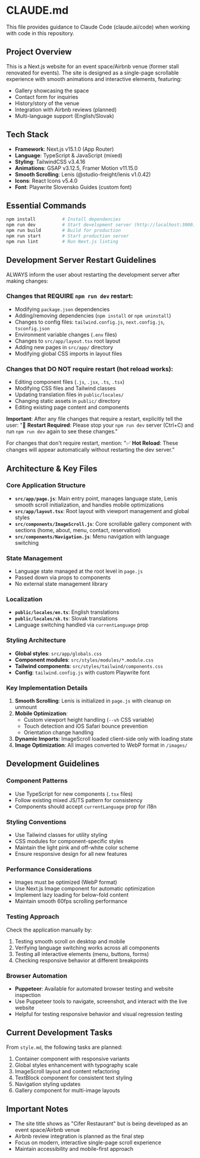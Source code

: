 # CLAUDE.md

This file provides guidance to Claude Code (claude.ai/code) when working with code in this repository.

## Project Overview

This is a Next.js website for an event space/Airbnb venue (former stall renovated for events). The site is designed as a single-page scrollable experience with smooth animations and interactive elements, featuring:
- Gallery showcasing the space
- Contact form for inquiries
- History/story of the venue
- Integration with Airbnb reviews (planned)
- Multi-language support (English/Slovak)

## Tech Stack

- **Framework**: Next.js v15.1.0 (App Router)
- **Language**: TypeScript & JavaScript (mixed)
- **Styling**: TailwindCSS v3.4.16
- **Animations**: GSAP v3.12.5, Framer Motion v11.15.0
- **Smooth Scrolling**: Lenis (@studio-freight/lenis v1.0.42)
- **Icons**: React Icons v5.4.0
- **Font**: Playwrite Slovensko Guides (custom font)

## Essential Commands

```bash
npm install          # Install dependencies
npm run dev          # Start development server (http://localhost:3000)
npm run build        # Build for production
npm run start        # Start production server
npm run lint         # Run Next.js linting
```

## Development Server Restart Guidelines

ALWAYS inform the user about restarting the development server after making changes:

### Changes that REQUIRE `npm run dev` restart:
- Modifying `package.json` dependencies
- Adding/removing dependencies (`npm install` or `npm uninstall`)
- Changes to config files: `tailwind.config.js`, `next.config.js`, `tsconfig.json`
- Environment variable changes (`.env` files)
- Changes to `src/app/layout.tsx` root layout
- Adding new pages in `src/app/` directory
- Modifying global CSS imports in layout files

### Changes that DO NOT require restart (hot reload works):
- Editing component files (`.js`, `.jsx`, `.ts`, `.tsx`)
- Modifying CSS files and Tailwind classes
- Updating translation files in `public/locales/`
- Changing static assets in `public/` directory
- Editing existing page content and components

**Important**: After any file changes that require a restart, explicitly tell the user:
"🔄 **Restart Required**: Please stop your `npm run dev` server (Ctrl+C) and run `npm run dev` again to see these changes."

For changes that don't require restart, mention:
"✅ **Hot Reload**: These changes will appear automatically without restarting the dev server."

## Architecture & Key Files

### Core Application Structure
- **`src/app/page.js`**: Main entry point, manages language state, Lenis smooth scroll initialization, and handles mobile optimizations
- **`src/app/layout.tsx`**: Root layout with viewport management and global styles
- **`src/components/ImageScroll.js`**: Core scrollable gallery component with sections (home, about, menu, contact, reservation)
- **`src/components/Navigation.js`**: Menu navigation with language switching

### State Management
- Language state managed at the root level in `page.js`
- Passed down via props to components
- No external state management library

### Localization
- **`public/locales/en.ts`**: English translations
- **`public/locales/sk.ts`**: Slovak translations
- Language switching handled via `currentLanguage` prop

### Styling Architecture
- **Global styles**: `src/app/globals.css`
- **Component modules**: `src/styles/modules/*.module.css`
- **Tailwind components**: `src/styles/tailwind/components.css`
- **Config**: `tailwind.config.js` with custom Playwrite font

### Key Implementation Details

1. **Smooth Scrolling**: Lenis is initialized in `page.js` with cleanup on unmount
2. **Mobile Optimization**: 
   - Custom viewport height handling (`--vh` CSS variable)
   - Touch detection and iOS Safari bounce prevention
   - Orientation change handling
3. **Dynamic Imports**: ImageScroll loaded client-side only with loading state
4. **Image Optimization**: All images converted to WebP format in `/images/`

## Development Guidelines

### Component Patterns
- Use TypeScript for new components (`.tsx` files)
- Follow existing mixed JS/TS pattern for consistency
- Components should accept `currentLanguage` prop for i18n

### Styling Conventions
- Use Tailwind classes for utility styling
- CSS modules for component-specific styles
- Maintain the light pink and off-white color scheme
- Ensure responsive design for all new features

### Performance Considerations
- Images must be optimized (WebP format)
- Use Next.js Image component for automatic optimization
- Implement lazy loading for below-fold content
- Maintain smooth 60fps scrolling performance

### Testing Approach
Check the application manually by:
1. Testing smooth scroll on desktop and mobile
2. Verifying language switching works across all components
3. Testing all interactive elements (menu, buttons, forms)
4. Checking responsive behavior at different breakpoints

### Browser Automation
- **Puppeteer**: Available for automated browser testing and website inspection
- Use Puppeteer tools to navigate, screenshot, and interact with the live website
- Helpful for testing responsive behavior and visual regression testing

## Current Development Tasks

From `style.md`, the following tasks are planned:
1. Container component with responsive variants
2. Global styles enhancement with typography scale
3. ImageScroll layout and content refactoring
4. TextBlock component for consistent text styling
5. Navigation styling updates
6. Gallery component for multi-image layouts

## Important Notes

- The site title shows as "Cifer Restaurant" but is being developed as an event space/Airbnb venue
- Airbnb review integration is planned as the final step
- Focus on modern, interactive single-page scroll experience
- Maintain accessibility and mobile-first approach